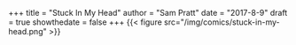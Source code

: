 +++
title = "Stuck In My Head"
author = "Sam Pratt"
date = "2017-8-9"
draft = true
showthedate = false
+++
{{< figure src="/img/comics/stuck-in-my-head.png" >}}